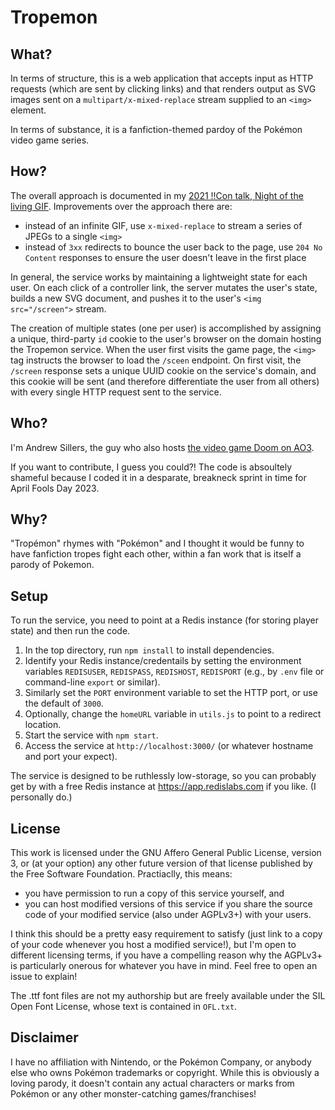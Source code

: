 # Tropemon

## What?

In terms of structure, this is a web application that accepts input as HTTP requests (which are sent by clicking links) and that renders output as SVG images sent on a `multipart/x-mixed-replace` stream supplied to an `<img>` element.

In terms of substance, it is a fanfiction-themed pardoy of the Pokémon video game series.

## How?

The overall approach is documented in my [2021 !!Con talk, Night of the living GIF](https://www.youtube.com/watch?v=GJa6eD7tFbY). Improvements over the approach there are:
  * instead of an infinite GIF, use `x-mixed-replace` to stream a series of JPEGs to a single `<img>`
  * instead of `3xx` redirects to bounce the user back to the page, use `204 No Content` responses to ensure the user doesn't leave in the first place

In general, the service works by maintaining a lightweight state for each user. On each click of a controller link, the server mutates the user's state, builds a new SVG document, and pushes it to the user's `<img src="/screen">` stream.

The creation of multiple states (one per user) is accomplished by assigning a unique, third-party `id` cookie to the user's browser on the domain hosting the Tropemon service. When the user first visits the game page, the `<img>` tag instructs the browser to load the `/sceen` endpoint. On first visit, the `/screen` response sets a unique UUID cookie on the service's domain, and this cookie will be sent (and therefore differentiate the user from all others) with every single HTTP request sent to the service.

## Who?

I'm Andrew Sillers, the guy who also hosts [the video game Doom on AO3](https://archiveofourown.org/works/31295183).

If you want to contribute, I guess you could?! The code is absoultely shameful because I coded it in a desparate, breakneck sprint in time for April Fools Day 2023.

## Why?

"Tropémon" rhymes with "Pokémon" and I thought it would be funny to have fanfiction tropes fight each other, within a fan work that is itself a parody of Pokemon.

## Setup

To run the service, you need to point at a Redis instance (for storing player state) and then run the code.

1. In the top directory, run `npm install` to install dependencies.
2. Identify your Redis instance/credentails by setting the environment variables `REDISUSER`, `REDISPASS`, `REDISHOST`, `REDISPORT` (e.g., by `.env` file or command-line `export` or similar).
3. Similarly set the `PORT` environment variable to set the HTTP port, or use the default of `3000`.
4. Optionally, change the `homeURL` variable in `utils.js` to point to a redirect location.
5. Start the service with `npm start`.
6. Access the service at `http://localhost:3000/` (or whatever hostname and port your expect).

The service is designed to be ruthlessly low-storage, so you can probably get by with a free Redis instance at https://app.redislabs.com if you like. (I personally do.)

## License

This work is licensed under the GNU Affero General Public License, version 3, or (at your option) any other future version of that license published by the Free Software Foundation. Practiaclly, this means:

* you have permission to run a copy of this service yourself, and
* you can host modified versions of this service if you share the source code of your modified service (also under AGPLv3+) with your users.

I think this should be a pretty easy requirement to satisfy (just link to a copy of your code whenever you host a modified service!), but I'm open to different licensing terms, if you have a compelling reason why the AGPLv3+ is particularly onerous for whatever you have in mind. Feel free to open an issue to explain!

The .ttf font files are not my authorship but are freely available under the SIL Open Font License, whose text is contained in `OFL.txt`.

## Disclaimer

I have no affiliation with Nintendo, or the Pokémon Company, or anybody else who owns Pokémon trademarks or copyright. While this is obviously a loving parody, it doesn't contain any actual characters or marks from Pokémon or any other monster-catching games/franchises!
